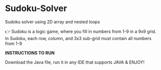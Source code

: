 # Sudoku-Solver
Sudoku solver using 2D array and nested loops

:point_right: Sudoku is a logic game, where you fill in numbers from 1-9 in a 9x9 grid. In Sudoku, each row, column, and 3x3 sub-grid must contain all numbers from 1-9

**INSTRUCTIONS TO RUN**

Download the Java file, run it in any IDE that supports JAVA & ENJOY!
